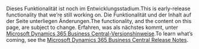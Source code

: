 <span data-ttu-id="ff315-101">Dieses Funktionalität ist noch im Entwicklungsstadium.</span><span class="sxs-lookup"><span data-stu-id="ff315-101">This is early-release functionality that we’re still working on.</span></span> <span data-ttu-id="ff315-102">Die Funktionalität und der Inhalt auf der Seite unterliegen Änderungen.</span><span class="sxs-lookup"><span data-stu-id="ff315-102">The functionality, and the content on this page, are subject to change.</span></span> <span data-ttu-id="ff315-103">Erfahren, was als nächstes kommt, unter [Microsoft Dynamics 365 Business Central-Versionshinweise](https://go.microsoft.com/fwlink/?linkid=2047422).</span><span class="sxs-lookup"><span data-stu-id="ff315-103">To learn what’s coming, see the [Microsoft Dynamics 365 Business Central Release Notes](https://go.microsoft.com/fwlink/?linkid=2047422).</span></span>